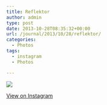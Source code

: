```yaml
---
title: Reflektor
author: admin
type: post
date: 2013-10-28T08:35:32+00:00
url: /journal/2013/10/28/reflektor/
categories:
  - Photos
tags:
  - instagram
  - Photos

---
```

<img src="http://lobban.org/wordpress//HLIC/38e840bc350a60759c9908acc694a53a.jpg" class="instagram-image" />

<p class="view-instagram">
  <a href="http://instagram.com/p/gASYldKlmV/">View on Instagram</a>
</p>